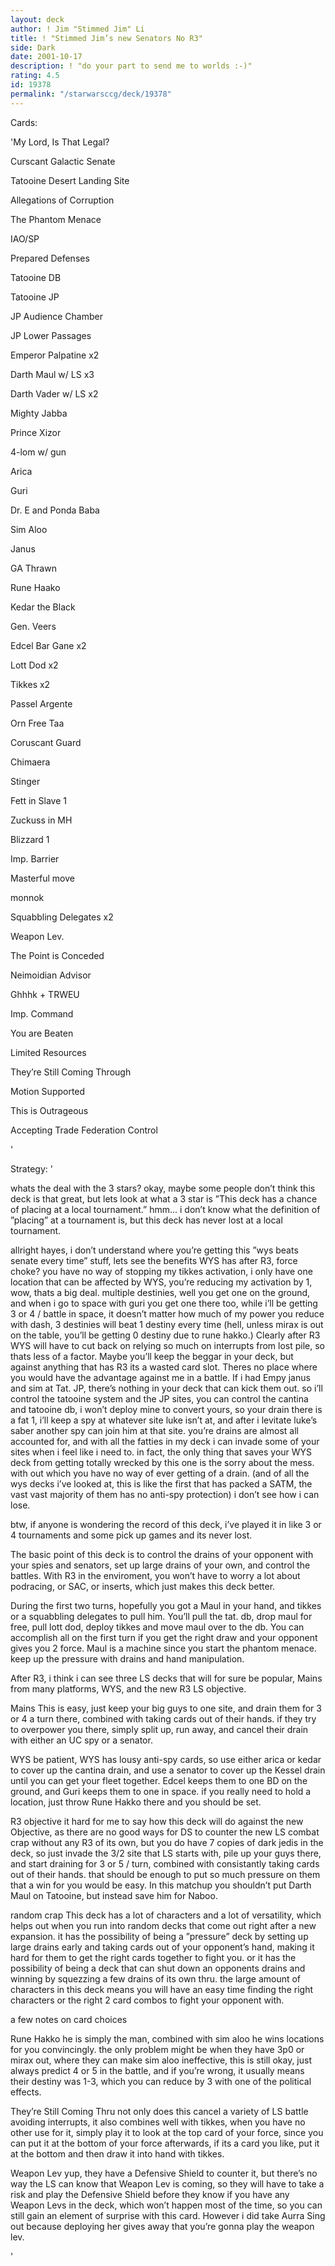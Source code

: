 ```yaml
---
layout: deck
author: ! Jim "Stimmed Jim" Li
title: ! "Stimmed Jim’s new Senators No R3"
side: Dark
date: 2001-10-17
description: ! "do your part to send me to worlds :-)"
rating: 4.5
id: 19378
permalink: "/starwarsccg/deck/19378"
---
```

Cards: 

'My Lord, Is That Legal?

Curscant Galactic Senate

Tatooine Desert Landing Site

Allegations of Corruption

The Phantom Menace

IAO/SP

Prepared Defenses


Tatooine DB

Tatooine JP

JP Audience Chamber

JP Lower Passages


Emperor Palpatine x2

Darth Maul w/ LS x3

Darth Vader w/ LS x2

Mighty Jabba

Prince Xizor

4-lom w/ gun 

Arica

Guri

Dr. E and Ponda Baba

Sim Aloo

Janus

GA Thrawn

Rune Haako

Kedar the Black

Gen. Veers


Edcel Bar Gane x2

Lott Dod x2

Tikkes x2

Passel Argente

Orn Free Taa

Coruscant Guard


Chimaera

Stinger

Fett in Slave 1

Zuckuss in MH

Blizzard 1


Imp. Barrier

Masterful move

monnok

Squabbling Delegates x2

Weapon Lev.

The Point is Conceded

Neimoidian Advisor

Ghhhk + TRWEU

Imp. Command

You are Beaten

Limited Resources

They’re Still Coming Through

Motion Supported

This is Outrageous

Accepting Trade Federation Control

'

Strategy: '

whats the deal with the 3 stars?  okay, maybe some people don’t think this deck is that great, but lets look at what a 3 star is ”This deck has a chance of placing at a local tournament.”  hmm... i don’t know what the definition of ”placing” at a tournament is, but this deck has never lost at a local tournament.


allright hayes, i don’t understand where you’re getting this ”wys beats senate every time” stuff, lets see the benefits WYS has after R3, force choke? you have no way of stopping my tikkes activation, i only have one location that can be affected by WYS, you’re reducing my activation by 1, wow, thats a big deal.  multiple destinies, well you get one on the ground, and when i go to space with guri you get one there too, while i’ll be getting 3 or 4 / battle in space, it doesn’t matter how much of my power you reduce with dash, 3 destinies will beat 1 destiny every time (hell, unless mirax is out on the table, you’ll be getting 0 destiny due to rune hakko.)  Clearly after R3 WYS will have to cut back on relying so much on interrupts from lost pile, so thats less of a factor.  Maybe you’ll keep the beggar in your deck, but against anything that has R3 its a wasted card slot.  Theres no place where you would have the advantage against me in a battle.  If i had Empy janus and sim at Tat. JP, there’s nothing in your deck that can kick them out.  so i’ll control the tatooine system and the JP sites, you can control the cantina and tatooine db, i won’t deploy mine to convert yours, so your drain there is a fat 1, i’ll keep a spy at whatever site luke isn’t at, and after i levitate luke’s saber another spy can join him at that site.  you’re drains are almost all accounted for, and with all the fatties in my deck i can invade some of your sites when i feel like i need to.  in fact, the only thing that saves your WYS deck from getting totally wrecked by this one is the sorry about the mess.  with out which you have no way of ever getting of a drain. (and of all the wys decks i’ve looked at, this is like the first that has packed a SATM, the vast vast majority of them has no anti-spy protection)  i don’t see how i can lose.


btw, if anyone is wondering the record of this deck, i’ve played it in like 3 or 4 tournaments and some pick up games and its never lost.


The basic point of this deck is to control the drains of your opponent with your spies and senators, set up large drains of your own, and control the battles.  With R3 in the enviroment, you won’t have to worry a lot about podracing, or SAC, or inserts, which just makes this deck better.  


During the first two turns, hopefully you got a Maul in your hand, and tikkes or a squabbling delegates to pull him.  You’ll pull the tat. db, drop maul for free, pull lott dod, deploy tikkes and move maul over to the db.  You can accomplish all on the first turn if you get the right draw and your opponent gives you 2 force.  Maul is a machine since you start the phantom menace.  keep up the pressure with drains and hand manipulation.  


After R3, i think i can see three LS decks that will for sure be popular, Mains from many platforms, WYS, and the new R3 LS objective.


Mains  This is easy, just keep your big guys to one site, and drain them for 3 or 4 a turn there, combined with taking cards out of their hands.  if they try to overpower you there, simply split up, run away, and cancel their drain with either an UC spy or a senator.


WYS be patient, WYS has lousy anti-spy cards, so use either arica or kedar to cover up the cantina drain, and  use a senator to cover up the Kessel drain until you can get your fleet together.  Edcel keeps them to one BD on the ground, and Guri keeps them to one in space.  if you really need to hold a location, just throw Rune Hakko there and you should be set.  


R3 objective it hard for me to say how this deck will do against the new Objective, as there are no good ways for DS to counter the new LS combat crap without any R3 of its own, but you do have 7 copies of dark jedis in the deck, so just invade the 3/2 site that LS starts with, pile up your guys there, and start draining for 3 or 5 / turn, combined with consistantly taking cards out of their hands.  that should be enough to put so much pressure on them that a win for you would be easy.  In this matchup you shouldn’t put Darth Maul on Tatooine, but instead save him for Naboo.


random crap This deck has a lot of characters and a lot of versatility, which helps out when you run into random decks that come out right after a new expansion.  it has the possibility of being a ”pressure” deck by setting up large drains early and taking cards out of your opponent’s hand, making it hard for them to get the right cards together to fight you.  or it has the possibility of being a deck that can shut down an opponents drains and winning by squezzing a few drains of its own thru.  the large amount of characters in this deck means you will have an easy time finding the right characters or the right 2 card combos to fight your opponent with. 


a few notes on card choices


Rune Hakko he is simply the man, combined with sim aloo he wins locations for you convincingly.  the only problem might be when they have 3p0 or mirax out, where they can make sim aloo ineffective, this is still okay, just always predict 4 or 5 in the battle, and if you’re wrong, it usually means their destiny was 1-3, which you can reduce by  3 with one of the political effects.


They’re Still Coming Thru not only does this cancel a variety of LS battle avoiding interrupts, it also combines well with tikkes, when you have no other use for it, simply play it to look at the top card of your force, since you can put it at the bottom of your force afterwards, if its a card you like, put it at the bottom and then draw it into hand with tikkes.  


Weapon Lev yup, they have a Defensive Shield to counter it, but there’s no way the LS can know that Weapon Lev is coming, so they will have to take a risk and play the Defensive Shield before they know if you have any Weapon Levs in the deck, which won’t happen most of the time, so you can still gain an element of surprise with this card. However i did take Aurra Sing out because deploying her gives away that you’re gonna play the weapon lev.



'
